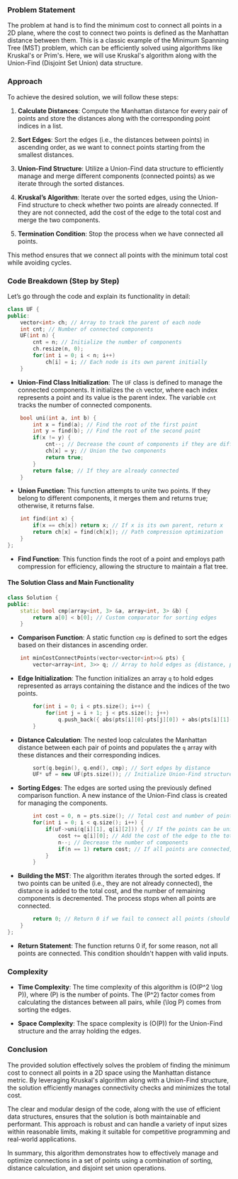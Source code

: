 ### Problem Statement

The problem at hand is to find the minimum cost to connect all points in a 2D plane, where the cost to connect two points is defined as the Manhattan distance between them. This is a classic example of the Minimum Spanning Tree (MST) problem, which can be efficiently solved using algorithms like Kruskal's or Prim's. Here, we will use Kruskal's algorithm along with the Union-Find (Disjoint Set Union) data structure.

### Approach

To achieve the desired solution, we will follow these steps:

1. **Calculate Distances**: Compute the Manhattan distance for every pair of points and store the distances along with the corresponding point indices in a list.

2. **Sort Edges**: Sort the edges (i.e., the distances between points) in ascending order, as we want to connect points starting from the smallest distances.

3. **Union-Find Structure**: Utilize a Union-Find data structure to efficiently manage and merge different components (connected points) as we iterate through the sorted distances.

4. **Kruskal’s Algorithm**: Iterate over the sorted edges, using the Union-Find structure to check whether two points are already connected. If they are not connected, add the cost of the edge to the total cost and merge the two components.

5. **Termination Condition**: Stop the process when we have connected all points.

This method ensures that we connect all points with the minimum total cost while avoiding cycles.

### Code Breakdown (Step by Step)

Let’s go through the code and explain its functionality in detail:

```cpp
class UF {
public:
    vector<int> ch; // Array to track the parent of each node
    int cnt; // Number of connected components
    UF(int n) {
        cnt = n; // Initialize the number of components
        ch.resize(n, 0);
        for(int i = 0; i < n; i++)
            ch[i] = i; // Each node is its own parent initially
    }
```

- **Union-Find Class Initialization**: The `UF` class is defined to manage the connected components. It initializes the `ch` vector, where each index represents a point and its value is the parent index. The variable `cnt` tracks the number of connected components.

```cpp
    bool uni(int a, int b) {
        int x = find(a); // Find the root of the first point
        int y = find(b); // Find the root of the second point
        if(x != y) {
            cnt--; // Decrease the count of components if they are different
            ch[x] = y; // Union the two components
            return true;
        }
        return false; // If they are already connected
    }
```

- **Union Function**: This function attempts to unite two points. If they belong to different components, it merges them and returns true; otherwise, it returns false.

```cpp
    int find(int x) {
        if(x == ch[x]) return x; // If x is its own parent, return x
        return ch[x] = find(ch[x]); // Path compression optimization
    }
};
```

- **Find Function**: This function finds the root of a point and employs path compression for efficiency, allowing the structure to maintain a flat tree.

#### The Solution Class and Main Functionality

```cpp
class Solution {
public:
    static bool cmp(array<int, 3> &a, array<int, 3> &b) {
        return a[0] < b[0]; // Custom comparator for sorting edges
    }
```

- **Comparison Function**: A static function `cmp` is defined to sort the edges based on their distances in ascending order.

```cpp
    int minCostConnectPoints(vector<vector<int>>& pts) {
        vector<array<int, 3>> q; // Array to hold edges as {distance, point1, point2}
```

- **Edge Initialization**: The function initializes an array `q` to hold edges represented as arrays containing the distance and the indices of the two points.

```cpp
        for(int i = 0; i < pts.size(); i++) {
            for(int j = i + 1; j < pts.size(); j++)
                q.push_back({ abs(pts[i][0]-pts[j][0]) + abs(pts[i][1]-pts[j][1]), i, j});
        }
```

- **Distance Calculation**: The nested loop calculates the Manhattan distance between each pair of points and populates the `q` array with these distances and their corresponding indices.

```cpp
        sort(q.begin(), q.end(), cmp); // Sort edges by distance
        UF* uf = new UF(pts.size()); // Initialize Union-Find structure
```

- **Sorting Edges**: The edges are sorted using the previously defined comparison function. A new instance of the Union-Find class is created for managing the components.

```cpp
        int cost = 0, n = pts.size(); // Total cost and number of points
        for(int i = 0; i < q.size(); i++) {
            if(uf->uni(q[i][1], q[i][2])) { // If the points can be united
                cost += q[i][0]; // Add the cost of the edge to the total
                n--; // Decrease the number of components
                if(n == 1) return cost; // If all points are connected, return the cost
            }
        }
```

- **Building the MST**: The algorithm iterates through the sorted edges. If two points can be united (i.e., they are not already connected), the distance is added to the total cost, and the number of remaining components is decremented. The process stops when all points are connected.

```cpp
        return 0; // Return 0 if we fail to connect all points (should not happen with valid input)
    }
};
```

- **Return Statement**: The function returns 0 if, for some reason, not all points are connected. This condition shouldn't happen with valid inputs.

### Complexity

- **Time Complexity**: The time complexity of this algorithm is \(O(P^2 \log P)\), where \(P\) is the number of points. The \(P^2\) factor comes from calculating the distances between all pairs, while \(\log P\) comes from sorting the edges.

- **Space Complexity**: The space complexity is \(O(P)\) for the Union-Find structure and the array holding the edges.

### Conclusion

The provided solution effectively solves the problem of finding the minimum cost to connect all points in a 2D space using the Manhattan distance metric. By leveraging Kruskal's algorithm along with a Union-Find structure, the solution efficiently manages connectivity checks and minimizes the total cost.

The clear and modular design of the code, along with the use of efficient data structures, ensures that the solution is both maintainable and performant. This approach is robust and can handle a variety of input sizes within reasonable limits, making it suitable for competitive programming and real-world applications. 

In summary, this algorithm demonstrates how to effectively manage and optimize connections in a set of points using a combination of sorting, distance calculation, and disjoint set union operations.